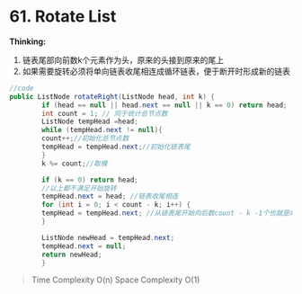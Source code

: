 # 61. Rotate List
**Thinking:**
1. 链表尾部向前数k个元素作为头，原来的头接到原来的尾上
2. 如果需要旋转必须将单向链表收尾相连成循环链表，便于断开时形成新的链表

```java
//code
public ListNode rotateRight(ListNode head, int k) {
        if (head == null || head.next == null || k == 0) return head;
        int count = 1; // 同于统计总节点数
        ListNode tempHead =head;
        while (tempHead.next != null){
        count++;//初始化总节点数
        tempHead = tempHead.next;//初始化链表尾
        }
        k %= count;//取模

        if (k == 0) return head;
        //以上都不满足开始旋转
        tempHead.next = head; //链表收尾相连
        for (int i = 0; i < count - k; i++) {
        tempHead = tempHead.next; //从链表尾开始向后数count - k -1个也就是向前数k个就是新的节点
        }

        ListNode newHead = tempHead.next;
        tempHead.next = null;
        return newHead;
        }
```
> Time  Complexity O(n)
> Space Complexity O(1)